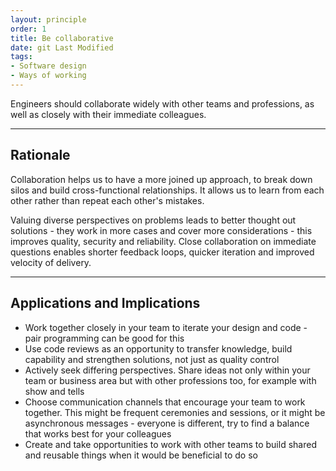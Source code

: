 ```yaml
---
layout: principle
order: 1
title: Be collaborative
date: git Last Modified
tags:
- Software design
- Ways of working
---
```


Engineers should collaborate widely with other teams and professions, as well as closely with their immediate colleagues.

---

## Rationale

Collaboration helps us to have a more joined up approach, to break down silos and build cross-functional 
relationships. It allows us to learn from each other rather than repeat each other's mistakes.

Valuing diverse perspectives on problems leads to better thought out solutions - they work in more cases 
and cover more considerations - this improves quality, security and reliability. Close collaboration on 
immediate questions enables shorter feedback loops, quicker iteration and improved velocity of delivery.

---

## Applications and Implications

- Work together closely in your team to iterate your design and code - pair programming can be good for this
- Use code reviews as an opportunity to transfer knowledge, build capability and strengthen solutions, not just as quality control
- Actively seek differing perspectives. Share ideas not only within your team or business area but with other professions too, for example with show and tells
- Choose communication channels that encourage your team to work together. This might be frequent ceremonies and sessions, or it might be asynchronous messages - everyone is different, try to find a balance that works best for your colleagues
- Create and take opportunities to work with other teams to build shared and reusable things when it would be beneficial to do so

